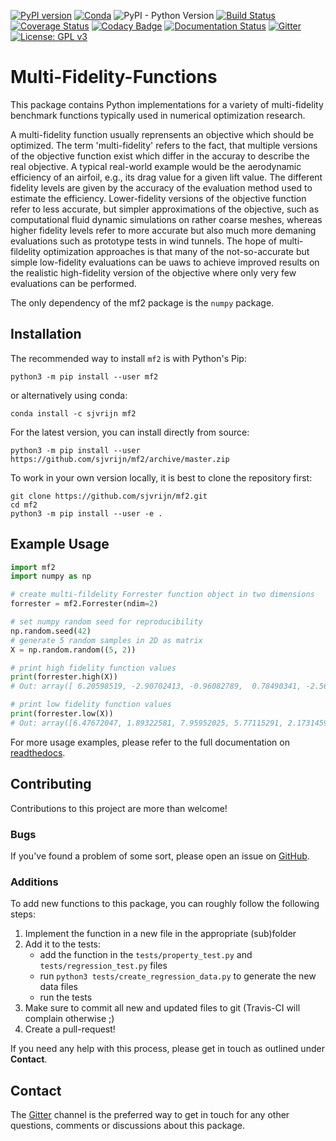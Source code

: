 [![PyPI version](https://badge.fury.io/py/mf2.svg)](https://badge.fury.io/py/mf2)
[![Conda](https://img.shields.io/conda/v/sjvrijn/mf2)](https://anaconda.org/sjvrijn/mf2)
![PyPI - Python Version](https://img.shields.io/pypi/pyversions/mf2)
[![Build Status](https://travis-ci.org/sjvrijn/mf2.svg?branch=master)](https://travis-ci.org/sjvrijn/mf2)
[![Coverage Status](https://coveralls.io/repos/github/sjvrijn/mf2/badge.svg?branch=master)](https://coveralls.io/github/sjvrijn/mf2?branch=master)
[![Codacy Badge](https://api.codacy.com/project/badge/Grade/54144e7d406b4558a14996b06a89adf8)](https://www.codacy.com/manual/sjvrijn/mf2?utm_source=github.com&amp;utm_medium=referral&amp;utm_content=sjvrijn/mf2&amp;utm_campaign=Badge_Grade)
[![Documentation Status](https://readthedocs.org/projects/mf2/badge/?version=latest)][docs-badge]
[![Gitter](https://badges.gitter.im/pymf2/community.svg)][gitter-badge]
[![License: GPL v3](https://img.shields.io/badge/License-GPLv3-blue.svg)](https://www.gnu.org/licenses/gpl-3.0)

# Multi-Fidelity-Functions

This package contains Python implementations for a variety of multi-fidelity
benchmark functions typically used in numerical optimization research.

A multi-fidelity function usually reprensents an objective which should be
optimized. The term 'multi-fidelity' refers to the fact, that multiple versions
of the objective function exist which differ in the accuray to describe the
real objective. A typical real-world example would be the aerodynamic
efficiency of an airfoil, e.g., its drag value for a given lift value. The
different fidelity levels are given by the accuracy of the evaluation method
used to estimate the efficiency. Lower-fidelity versions of the objective
function refer to less accurate, but simpler approximations of the objective,
such as computational fluid dynamic simulations on rather coarse meshes,
whereas higher fidelity levels refer to more accurate but also much more
demaning evaluations such as prototype tests in wind tunnels. The hope of
multi-fildelity optimization approaches is that many of the not-so-accurate but
simple low-fidelity evaluations can be uaws to achieve improved results on the
realistic high-fidelity version of the objective where only very few
evaluations can be performed.

The only dependency of the mf2 package is the `numpy` package.


## Installation

The recommended way to install `mf2` is with Python's Pip:
```
python3 -m pip install --user mf2
```
or alternatively using conda:
```
conda install -c sjvrijn mf2
```

For the latest version, you can install directly from source:
```
python3 -m pip install --user https://github.com/sjvrijn/mf2/archive/master.zip
```

To work in your own version locally, it is best to clone the repository first:
```
git clone https://github.com/sjvrijn/mf2.git
cd mf2
python3 -m pip install --user -e .
```

## Example Usage

```python
import mf2
import numpy as np

# create multi-fildelity Forrester function object in two dimensions
forrester = mf2.Forrester(ndim=2)

# set numpy random seed for reproducibility
np.random.seed(42)
# generate 5 random samples in 2D as matrix
X = np.random.random((5, 2))

# print high fidelity function values
print(forrester.high(X))
# Out: array([ 6.20598519, -2.90702413, -0.96082789,  0.78490341, -2.56183228])

# print low fidelity function values
print(forrester.low(X))
# Out: array([6.47672047, 1.89322581, 7.95952025, 5.77115291, 2.17314591])
```

For more usage examples, please refer to the full documentation on
[readthedocs][docs].

## Contributing

Contributions to this project are more than welcome!

### Bugs
If you've found a problem of some sort, please open an issue on
[GitHub][new-issue].

### Additions
To add new functions to this package, you can roughly follow the following
steps:
1. Implement the function in a new file in the appropriate (sub)folder
2. Add it to the tests:
    * add the function in the `tests/property_test.py` and
    `tests/regression_test.py` files
    * run `python3 tests/create_regression_data.py` to generate the new
    data files
    * run the tests
3. Make sure to commit all new and updated files to git (Travis-CI will
complain otherwise ;)
4. Create a pull-request!

If you need any help with this process, please get in touch as outlined under
**Contact**.

## Contact

The [Gitter][gitter] channel is the preferred way to get in touch for any other
questions, comments or discussions about this package.




[docs]:         https://mf2.readthedocs.io/en/latest/
[docs-badge]:   https://mf2.readthedocs.io/en/latest/?badge=latest
[gitter]:       https://gitter.im/pymf2/community
[gitter-badge]: https://gitter.im/pymf2/community?utm_source=badge&utm_medium=badge&utm_campaign=pr-badge
[new-issue]:    https://github.com/sjvrijn/mf2/issues/new
